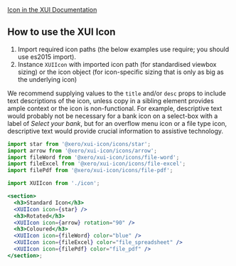 <div class="xui-margin-vertical">
	<a href="../section-fundamentals-icons.html#icons" isDocLink>Icon in the XUI Documentation</a>
</div>

## How to use the XUI Icon

1. Import required icon paths (the below examples use require; you should use es2015 import).
1. Instance `XUIIcon` with imported icon path (for standardised viewbox sizing) or the icon object (for icon-specific sizing that is only as big as the underlying icon)

We recommend supplying values to the `title` and/or `desc` props to include text descriptions of the icon, unless copy in a sibling element provides ample context or the icon is non-functional. For example, descriptive text would probably not be necessary for a bank icon on a select-box with a label of _Select your bank_, but for an overflow menu icon or a file type icon, descriptive text would provide crucial information to assistive technology.

```jsx harmony
import star from '@xero/xui-icon/icons/star';
import arrow from '@xero/xui-icon/icons/arrow';
import fileWord from '@xero/xui-icon/icons/file-word';
import fileExcel from '@xero/xui-icon/icons/file-excel';
import filePdf from '@xero/xui-icon/icons/file-pdf';

import XUIIcon from './icon';

<section>
  <h3>Standard Icon</h3>
  <XUIIcon icon={star} />
  <h3>Rotated</h3>
  <XUIIcon icon={arrow} rotation="90" />
  <h3>Coloured</h3>
  <XUIIcon icon={fileWord} color="blue" />
  <XUIIcon icon={fileExcel} color="file_spreadsheet" />
  <XUIIcon icon={filePdf} color="file_pdf" />
</section>;
```
